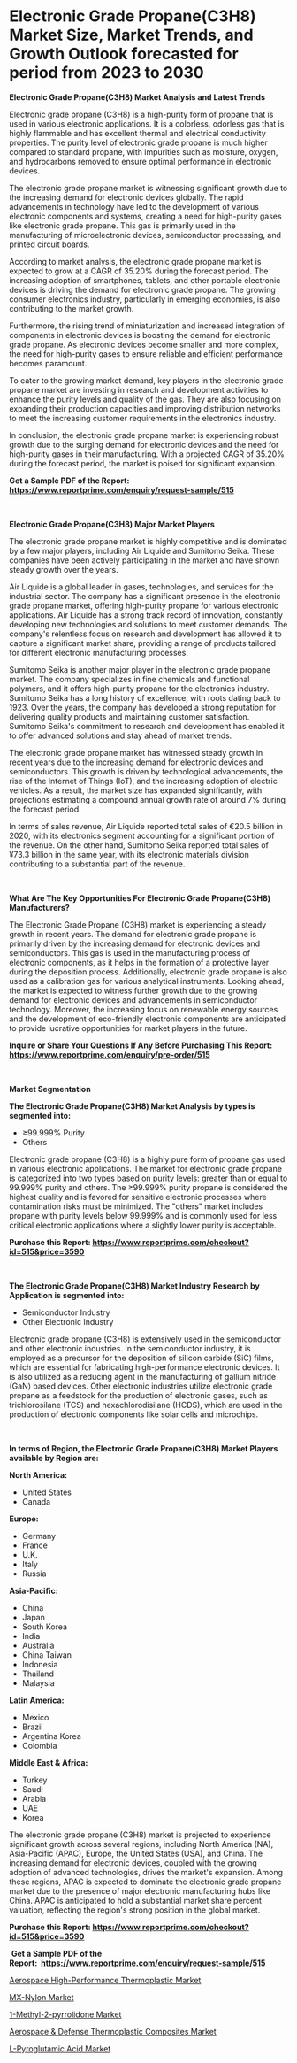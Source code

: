 <p><h1>Electronic Grade Propane(C3H8) Market Size, Market Trends, and Growth Outlook forecasted for period from 2023 to 2030</h1></p><p><strong>Electronic Grade Propane(C3H8) Market Analysis and Latest Trends</strong></p>
<p><p>Electronic grade propane (C3H8) is a high-purity form of propane that is used in various electronic applications. It is a colorless, odorless gas that is highly flammable and has excellent thermal and electrical conductivity properties. The purity level of electronic grade propane is much higher compared to standard propane, with impurities such as moisture, oxygen, and hydrocarbons removed to ensure optimal performance in electronic devices.</p><p>The electronic grade propane market is witnessing significant growth due to the increasing demand for electronic devices globally. The rapid advancements in technology have led to the development of various electronic components and systems, creating a need for high-purity gases like electronic grade propane. This gas is primarily used in the manufacturing of microelectronic devices, semiconductor processing, and printed circuit boards.</p><p>According to market analysis, the electronic grade propane market is expected to grow at a CAGR of 35.20% during the forecast period. The increasing adoption of smartphones, tablets, and other portable electronic devices is driving the demand for electronic grade propane. The growing consumer electronics industry, particularly in emerging economies, is also contributing to the market growth.</p><p>Furthermore, the rising trend of miniaturization and increased integration of components in electronic devices is boosting the demand for electronic grade propane. As electronic devices become smaller and more complex, the need for high-purity gases to ensure reliable and efficient performance becomes paramount.</p><p>To cater to the growing market demand, key players in the electronic grade propane market are investing in research and development activities to enhance the purity levels and quality of the gas. They are also focusing on expanding their production capacities and improving distribution networks to meet the increasing customer requirements in the electronics industry.</p><p>In conclusion, the electronic grade propane market is experiencing robust growth due to the surging demand for electronic devices and the need for high-purity gases in their manufacturing. With a projected CAGR of 35.20% during the forecast period, the market is poised for significant expansion.</p></p>
<p><strong>Get a Sample PDF of the Report:&nbsp; <a href="https://www.reportprime.com/enquiry/request-sample/515">https://www.reportprime.com/enquiry/request-sample/515</a></strong></p>
<p>&nbsp;</p>
<p><strong>Electronic Grade Propane(C3H8) Major Market Players</strong></p>
<p><p>The electronic grade propane market is highly competitive and is dominated by a few major players, including Air Liquide and Sumitomo Seika. These companies have been actively participating in the market and have shown steady growth over the years.</p><p>Air Liquide is a global leader in gases, technologies, and services for the industrial sector. The company has a significant presence in the electronic grade propane market, offering high-purity propane for various electronic applications. Air Liquide has a strong track record of innovation, constantly developing new technologies and solutions to meet customer demands. The company's relentless focus on research and development has allowed it to capture a significant market share, providing a range of products tailored for different electronic manufacturing processes.</p><p>Sumitomo Seika is another major player in the electronic grade propane market. The company specializes in fine chemicals and functional polymers, and it offers high-purity propane for the electronics industry. Sumitomo Seika has a long history of excellence, with roots dating back to 1923. Over the years, the company has developed a strong reputation for delivering quality products and maintaining customer satisfaction. Sumitomo Seika's commitment to research and development has enabled it to offer advanced solutions and stay ahead of market trends.</p><p>The electronic grade propane market has witnessed steady growth in recent years due to the increasing demand for electronic devices and semiconductors. This growth is driven by technological advancements, the rise of the Internet of Things (IoT), and the increasing adoption of electric vehicles. As a result, the market size has expanded significantly, with projections estimating a compound annual growth rate of around 7% during the forecast period.</p><p>In terms of sales revenue, Air Liquide reported total sales of €20.5 billion in 2020, with its electronics segment accounting for a significant portion of the revenue. On the other hand, Sumitomo Seika reported total sales of ¥73.3 billion in the same year, with its electronic materials division contributing to a substantial part of the revenue.</p></p>
<p>&nbsp;</p>
<p><strong>What Are The Key Opportunities For Electronic Grade Propane(C3H8) Manufacturers?</strong></p>
<p><p>The Electronic Grade Propane (C3H8) market is experiencing a steady growth in recent years. The demand for electronic grade propane is primarily driven by the increasing demand for electronic devices and semiconductors. This gas is used in the manufacturing process of electronic components, as it helps in the formation of a protective layer during the deposition process. Additionally, electronic grade propane is also used as a calibration gas for various analytical instruments. Looking ahead, the market is expected to witness further growth due to the growing demand for electronic devices and advancements in semiconductor technology. Moreover, the increasing focus on renewable energy sources and the development of eco-friendly electronic components are anticipated to provide lucrative opportunities for market players in the future.</p></p>
<p><strong>Inquire or Share Your Questions If Any Before Purchasing This Report: <a href="https://www.reportprime.com/enquiry/pre-order/515">https://www.reportprime.com/enquiry/pre-order/515</a></strong></p>
<p>&nbsp;</p>
<p><strong>Market Segmentation</strong></p>
<p><strong>The Electronic Grade Propane(C3H8) Market Analysis by types is segmented into:</strong></p>
<p><ul><li>≥99.999% Purity</li><li>Others</li></ul></p>
<p><p>Electronic grade propane (C3H8) is a highly pure form of propane gas used in various electronic applications. The market for electronic grade propane is categorized into two types based on purity levels: greater than or equal to 99.999% purity and others. The ≥99.999% purity propane is considered the highest quality and is favored for sensitive electronic processes where contamination risks must be minimized. The "others" market includes propane with purity levels below 99.999% and is commonly used for less critical electronic applications where a slightly lower purity is acceptable.</p></p>
<p><strong>Purchase this Report:&nbsp;<a href="https://www.reportprime.com/checkout?id=515&price=3590">https://www.reportprime.com/checkout?id=515&price=3590</a></strong></p>
<p>&nbsp;</p>
<p><strong>The Electronic Grade Propane(C3H8) Market Industry Research by Application is segmented into:</strong></p>
<p><ul><li>Semiconductor Industry</li><li>Other Electronic Industry</li></ul></p>
<p><p>Electronic grade propane (C3H8) is extensively used in the semiconductor and other electronic industries. In the semiconductor industry, it is employed as a precursor for the deposition of silicon carbide (SiC) films, which are essential for fabricating high-performance electronic devices. It is also utilized as a reducing agent in the manufacturing of gallium nitride (GaN) based devices. Other electronic industries utilize electronic grade propane as a feedstock for the production of electronic gases, such as trichlorosilane (TCS) and hexachlorodisilane (HCDS), which are used in the production of electronic components like solar cells and microchips.</p></p>
<p>&nbsp;</p>
<p><strong>In terms of Region, the Electronic Grade Propane(C3H8) Market Players available by Region are:</strong></p>
<p>
    <p> <strong> North America: </strong>
        <ul>
            <li>United States</li>
            <li>Canada</li>
        </ul>
        </p> 
    <p> <strong> Europe: </strong>
        <ul>
            <li>Germany</li>
            <li>France</li>
            <li>U.K.</li>
            <li>Italy</li>
            <li>Russia</li>
        </ul>
        </p> 
    <p> <strong> Asia-Pacific: </strong>
        <ul>
            <li>China</li>
            <li>Japan</li>
            <li>South Korea</li>
            <li>India</li>
            <li>Australia</li>
            <li>China Taiwan</li>
            <li>Indonesia</li>
            <li>Thailand</li>
            <li>Malaysia</li>
        </ul>
        </p> 
    <p> <strong> Latin America: </strong>
        <ul>
            <li>Mexico</li>
            <li>Brazil</li>
            <li>Argentina Korea</li>
            <li>Colombia</li>
        </ul>
        </p> 
    <p> <strong> Middle East & Africa: </strong>
        <ul>
            <li>Turkey</li>
            <li>Saudi</li>
            <li>Arabia</li>
            <li>UAE</li>
            <li>Korea</li>
        </ul>
    </p>
    </p>
<p><p>The electronic grade propane (C3H8) market is projected to experience significant growth across several regions, including North America (NA), Asia-Pacific (APAC), Europe, the United States (USA), and China. The increasing demand for electronic devices, coupled with the growing adoption of advanced technologies, drives the market's expansion. Among these regions, APAC is expected to dominate the electronic grade propane market due to the presence of major electronic manufacturing hubs like China. APAC is anticipated to hold a substantial market share percent valuation, reflecting the region's strong position in the global market.</p></p>
<p><strong>Purchase this Report: <a href="https://www.reportprime.com/checkout?id=515&price=3590">https://www.reportprime.com/checkout?id=515&price=3590</a></strong></p>
<p>&nbsp;<strong>Get a Sample PDF of the Report:&nbsp;&nbsp;<a href="https://www.reportprime.com/enquiry/request-sample/515">https://www.reportprime.com/enquiry/request-sample/515</a></strong></p>
<p><strong></strong></p>
<p><p><a href="https://github.com/lilstefpacute/Market-Research-Report-List-2/blob/main/aerospace-high-performance-thermoplastic-market.md">Aerospace High-Performance Thermoplastic Market</a></p><p><a href="https://github.com/FassouRP/Market-Research-Report-List-2/blob/main/mx-nylon-market.md">MX-Nylon Market</a></p><p><a href="https://github.com/rexevange/Market-Research-Report-List-2/blob/main/1-methyl-2-pyrrolidone-market.md">1-Methyl-2-pyrrolidone Market</a></p><p><a href="https://github.com/AKSHATREPORTPRIME/Market-Research-Report-List-2/blob/main/aerospace-defense-thermoplastic-composites-market.md">Aerospace & Defense Thermoplastic Composites Market</a></p><p><a href="https://github.com/ashepherd82/Market-Research-Report-List-2/blob/main/l-pyroglutamic-acid-market.md">L-Pyroglutamic Acid Market</a></p></p>
